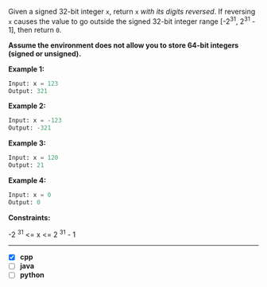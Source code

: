 Given a signed 32-bit integer ``x``, return ``x`` *with its digits reversed*. If reversing ``x`` causes the value to go outside the signed 32-bit integer range [-2<sup>31</sup>, 2<sup>31</sup> - 1], then return ``0``.

**Assume the environment does not allow you to store 64-bit integers (signed or unsigned).**

**Example 1:**
```python
Input: x = 123
Output: 321
```

**Example 2:**
```python
Input: x = -123
Output: -321
```

**Example 3:**
```python
Input: x = 120
Output: 21
```

**Example 4:**
```python
Input: x = 0
Output: 0
```

**Constraints:**

-2 <sup>31</sup> <= x <= 2 <sup>31</sup> - 1

---
* [x] **cpp**
* [ ] **java**
* [ ] **python**
